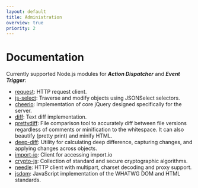 ```yaml
---
layout: default
title: Administration
overview: true
priority: 2
---
```



Documentation
=============

Currently supported Node.js modules for ***Action Dispatcher*** and ***Event Trigger***:

- [request](https://www.npmjs.org/package/request): HTTP request client.
- [js-select](https://github.com/harthur/js-select): Traverse and modify objects using JSONSelect selectors.
- [cheerio](https://www.npmjs.org/package/cheerio): Implementation of core jQuery designed specifically for the server.
- [diff](https://www.npmjs.org/package/diff): Text diff implementation.
- [prettydiff](https://www.npmjs.org/package/prettydiff): File comparison tool to accurately diff between file versions regardless of comments or minification to the whitespace. It can also beautify (pretty print) and minify HTML.
- [deep-diff](https://www.npmjs.org/package/deep-diff): Utility for calculating deep difference, capturing changes, and applying changes across objects.
- [import-io](https://www.npmjs.org/package/import-io): Client for accessing import.io
- [crypto-js](https://github.com/evanvosberg/crypto-js): Collection of standard and secure cryptographic algorithms.
- [needle](https://www.npmjs.org/package/needle): HTTP client with multipart, charset decoding and proxy support.
- [jsdom](https://www.npmjs.org/package/jsdom): JavaScript implementation of the WHATWG DOM and HTML standards.
